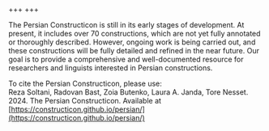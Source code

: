 +++
+++

<!-- # About the project -->

The Persian Constructicon is still in its early stages of development. At present, it includes over 70 constructions, which are not yet fully annotated or thoroughly described. However, ongoing work is being carried out, and these constructions will be fully detailed and refined in the near future. Our goal is to provide a comprehensive and well-documented resource for researchers and linguists interested in Persian constructions.
  
  
To cite the Persian Constructicon, please use:  
Reza Soltani, Radovan Bast, Zoia Butenko, Laura A. Janda, Tore Nesset. 2024. The Persian Constructicon. Available at [https://constructicon.github.io/persian/](https://constructicon.github.io/persian/)
 
